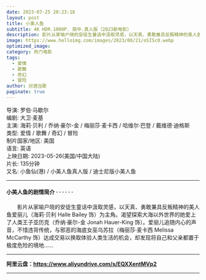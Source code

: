 ```yaml
---
date: 2023-07-25 20:23:18
layout: post
title: 小美人鱼
subtitle: 4K HDR.1080P. 简中.真人版（2023新电影）
description: 影片从家喻户晓的安徒生童话中汲取灵感，以天真、勇敢兼具反叛精神的美人鱼爱丽儿为主角。渴望探索大海以外世界的她爱上了人类王子亚历克...
image: https://www.helloimg.com/images/2023/08/21/oSISc0.webp
optimized_image: 
category: 热门电影
tags:
  - 爱情
  - 歌舞
  - 奇幻
  - 冒险
author: 对酒当歌
paginate: true
---
```



导演: 罗伯·马歇尔  
编剧: 大卫·麦基  
主演: 海莉·贝利 / 乔纳·豪尔-金 / 梅丽莎·麦卡西 / 哈维尔·巴登 / 戴维德·迪格斯  
类型: 爱情 / 歌舞 / 奇幻 / 冒险  
制片国家/地区: 美国  
语言: 英语  
上映日期: 2023-05-26(美国/中国大陆)  
片长: 135分钟  
又名: 小鱼仙(港) / 小美人鱼真人版 / 迪士尼版小美人鱼  

---

#### 小美人鱼的剧情简介 · · · · · ·

　　影片从家喻户晓的安徒生童话中汲取灵感，以天真、勇敢兼具反叛精神的美人鱼爱丽儿（海莉·贝利 Halle Bailey 饰）为主角。渴望探索大海以外世界的她爱上了人类王子亚历克（乔纳·豪尔-金 Jonah Hauer-King 饰）。爱丽儿追随内心的声音，不惜违背传统，与邪恶的海底女巫乌苏拉（梅丽莎·麦卡西 Melissa McCarthy 饰）达成交易以换取体验人类生活的机会，却发现将自己和父亲都置于极度危险的境地……

---

**阿里云盘：<https://www.aliyundrive.com/s/EQXXentMVp2>**

---
